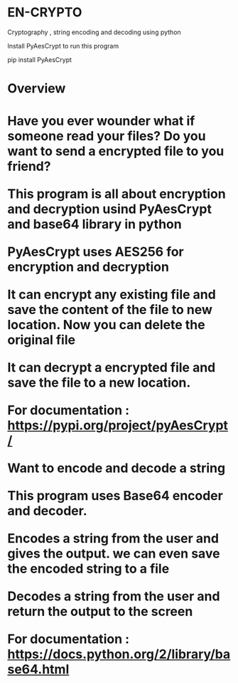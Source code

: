 # EN-CRYPTO
Cryptography , string encoding and decoding using python

Install PyAesCrypt to run this program

pip install PyAesCrypt 

<h1>Overview<h1>
  
  <b>Have you ever wounder what if someone read your files?
  Do you want to send a encrypted file to you friend?<b>
 
  This program is all about encryption and decryption usind PyAesCrypt and base64 library in python
  
  PyAesCrypt uses AES256 for encryption and decryption
  
  It can encrypt any existing file and save the content of the file to new location.
  Now you can delete the original file
  
  It can decrypt a encrypted file and save the file to a new location.
  
  For documentation : https://pypi.org/project/pyAesCrypt/
  
  <b> Want to encode and decode a string <b>
  
  This program uses Base64 encoder and decoder.
  
  Encodes a string from the user and gives the output. we can even save the encoded string to a file
  
  Decodes a string from the user and return the output to the screen
  
  For documentation : https://docs.python.org/2/library/base64.html
  
  
  
